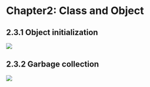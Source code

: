 # Chapter2: Class and Object
## 2.3.1 Object initialization

<img src="https://cloud.githubusercontent.com/assets/20150344/26130911/f8402efc-3a64-11e7-9e52-9f017571473a.jpg"/>

## 2.3.2 Garbage collection
<img src="https://cloud.githubusercontent.com/assets/20150344/26130910/f83dea02-3a64-11e7-826d-fdb55799c07b.jpg"/>
